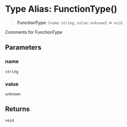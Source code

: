 # Type Alias: FunctionType()

> **FunctionType**: (`name`: `string`, `value`: `unknown`) => `void`

Comments for FunctionType

## Parameters

### name

`string`

### value

`unknown`

## Returns

`void`
